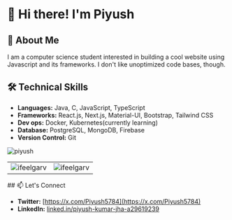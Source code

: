 # 👋 Hi there! I'm Piyush

## 💫 About Me
I am a computer science student interested in building a cool website using Javascript and its frameworks. I don't like unoptimized code bases, though.

## 🛠️ Technical Skills   

- **Languages:** Java, C, JavaScript, TypeScript
- **Frameworks:** React.js, Next.js, Material-UI, Bootstrap, Tailwind CSS
- **Dev ops:** Docker, Kubernetes(currently learning)
- **Database:** PostgreSQL, MongoDB, Firebase
- **Version Control:** Git

<p align="left"> <img src="https://komarev.com/ghpvc/?username=piyush5784&label=Profile%20views&color=0e75b6&style=flat" alt="piyush" /> </p>


<table>
  <tr>
    <td><img src="https://github-readme-stats.vercel.app/api?username=piyush5784&show_icons=true&theme=radical&hide_border=true" alt="ifeelgarv" /></td>
    <td><img src="https://github-readme-streak-stats.herokuapp.com?user=piyush5784&theme=radical&hide_border=true" alt="ifeelgarv" /></td>
  </tr>
</table>
## 📫 Let's Connect

- **Twitter:** [https://x.com/Piyush5784](https://x.com/Piyush5784)
- **LinkedIn:** [linked.in/piyush-kumar-jha-a29619239](https://www.linkedin.com/in/piyush-kumar-jha-a29619239/)


